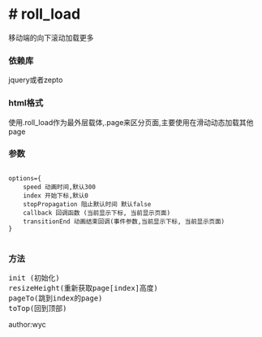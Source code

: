 <h1># roll_load</h1>
移动端的向下滚动加载更多

<h3>依赖库</h3>
jquery或者zepto

<h3>html格式</h3>
使用.roll_load作为最外层载体,.page来区分页面,主要使用在滑动动态加载其他page

<h3>参数</h3>
<pre>
<code>
options={
	speed 动画时间,默认300
	index 开始下标,默认0
	stopPropagation 阻止默认时间 默认false
	callback 回调函数 (当前显示下标, 当前显示页面)
	transitionEnd 动画结束回调(事件参数,当前显示下标, 当前显示页面)
}
</code>
</pre>

<h3>方法</h3>
<pre>
init (初始化)
resizeHeight(重新获取page[index]高度)
pageTo(跳到index的page)
toTop(回到顶部)
</pre>

author:wyc